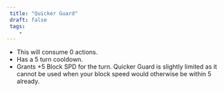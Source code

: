```yaml
---
 title: "Quicker Guard"
 draft: false
 tags:
    -
---
```

 - This will consume 0 actions.
 - Has a 5 turn cooldown.
 - Grants +5 Block SPD for the turn.
Quicker Guard is slightly limited as it cannot be used when your block speed would otherwise be within 5 already.